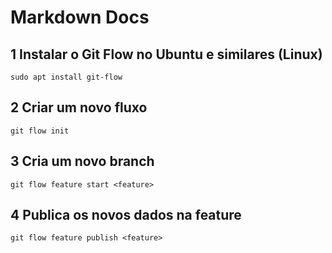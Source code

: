 # Markdown Docs

## 1 Instalar o Git Flow no Ubuntu e similares (Linux)

```sudo_bash
sudo apt install git-flow
```
## 2 Criar um novo fluxo

```sudo_bash
git flow init
```
## 3 Cria um novo branch

```sudo_bash
git flow feature start <feature>
```
## 4 Publica os novos dados na feature

```sudo_bash
git flow feature publish <feature>
```
